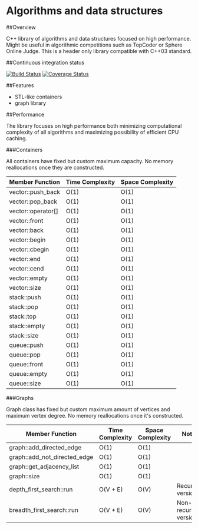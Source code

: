 # Algorithms and data structures


##Overview

C++ library of algorithms and data structures focused on high performance. Might be useful in algorithmic competitions such as TopCoder or Sphere Online Judge. This is a header only library compatible with C++03 standard.


##Continuous integration status

[![Build Status](https://travis-ci.org/pawel-kieliszczyk/algorithms.svg)](https://travis-ci.org/pawel-kieliszczyk/algorithms)
[![Coverage Status](https://img.shields.io/coveralls/pawel-kieliszczyk/algorithms.svg)](https://coveralls.io/r/pawel-kieliszczyk/algorithms?branch=master)


##Features

 + STL-like containers
 + graph library


##Performance

The library focuses on high performance both minimizing computational complexity of all algorithms and maximizing possibility of efficient CPU caching.


###Containers

All containers have fixed but custom maximum capacity. No memory reallocations once they are constructed.

| Member Function    | Time Complexity | Space Complexity |
|--------------------|-----------------|------------------|
| vector::push_back  | O(1)            | O(1)             |
| vector::pop_back   | O(1)            | O(1)             |
| vector::operator[] | O(1)            | O(1)             |
| vector::front      | O(1)            | O(1)             |
| vector::back       | O(1)            | O(1)             |
| vector::begin      | O(1)            | O(1)             |
| vector::cbegin     | O(1)            | O(1)             |
| vector::end        | O(1)            | O(1)             |
| vector::cend       | O(1)            | O(1)             |
| vector::empty      | O(1)            | O(1)             |
| vector::size       | O(1)            | O(1)             |
| stack::push        | O(1)            | O(1)             |
| stack::pop         | O(1)            | O(1)             |
| stack::top         | O(1)            | O(1)             |
| stack::empty       | O(1)            | O(1)             |
| stack::size        | O(1)            | O(1)             |
| queue::push        | O(1)            | O(1)             |
| queue::pop         | O(1)            | O(1)             |
| queue::front       | O(1)            | O(1)             |
| queue::empty       | O(1)            | O(1)             |
| queue::size        | O(1)            | O(1)             |


###Graphs

Graph class has fixed but custom maximum amount of vertices and maximum vertex degree. No memory reallocations once it's constructed.

| Member Function              | Time Complexity | Space Complexity | Notes                 |
|------------------------------|-----------------|------------------|-----------------------|
| graph::add_directed_edge     | O(1)            | O(1)             |                       |
| graph::add_not_directed_edge | O(1)            | O(1)             |                       |
| graph::get_adjacency_list    | O(1)            | O(1)             |                       |
| graph::size                  | O(1)            | O(1)             |                       |
| depth_first_search::run      | O(V + E)        | O(V)             | Recursive version     |
| breadth_first_search::run    | O(V + E)        | O(V)             | Non-recursive version |
